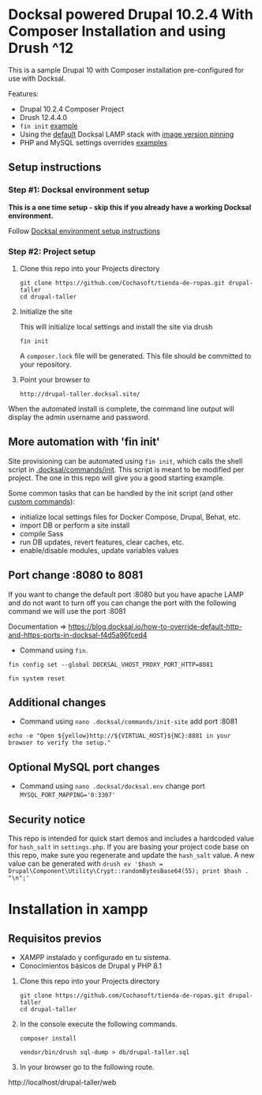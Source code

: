 # Docksal powered Drupal 10.2.4 With Composer Installation and using Drush ^12

This is a sample Drupal 10 with Composer installation pre-configured for use with Docksal.

Features:

- Drupal 10.2.4 Composer Project
- Drush 12.4.4.0 
- `fin init` [example](.docksal/commands/init)
- Using the [default](.docksal/docksal.env#L9) Docksal LAMP stack with [image version pinning](.docksal/docksal.env#L13-L15)
- PHP and MySQL settings overrides [examples](.docksal/etc)

## Setup instructions

### Step #1: Docksal environment setup

**This is a one time setup - skip this if you already have a working Docksal environment.**

Follow [Docksal environment setup instructions](https://docs.docksal.io/getting-started/setup/)

### Step #2: Project setup

1. Clone this repo into your Projects directory

    ```
    git clone https://github.com/Cochasoft/tienda-de-ropas.git drupal-taller
    cd drupal-taller
    ```

2. Initialize the site

   This will initialize local settings and install the site via drush

    ```
    fin init
    ```
   A `composer.lock` file will be generated. This file should be committed to your repository.

3. Point your browser to

    ```
    http://drupal-taller.docksal.site/
    ```

When the automated install is complete, the command line output will display the admin username and password.


## More automation with 'fin init'

Site provisioning can be automated using `fin init`, which calls the shell script in [.docksal/commands/init](.docksal/commands/init).
This script is meant to be modified per project. The one in this repo will give you a good starting example.

Some common tasks that can be handled by the init script (and other [custom commands](https://docs.docksal.io/fin/custom-commands/)):

- initialize local settings files for Docker Compose, Drupal, Behat, etc.
- import DB or perform a site install
- compile Sass
- run DB updates, revert features, clear caches, etc.
- enable/disable modules, update variables values


## Port change :8080 to 8081 
If you want to change the default port :8080 but you have apache LAMP and do not want to turn off you can change the port with the following command we will use the port :8081

Documentation => https://blog.docksal.io/how-to-override-default-http-and-https-ports-in-docksal-f4d5a96fced4

- Command using `fin`.
```
fin config set --global DOCKSAL_VHOST_PROXY_PORT_HTTP=8081
```
```
fin system reset
```

## Additional changes
- Command using `nano .docksal/commands/init-site` add port :8081
```
echo -e "Open ${yellow}http://${VIRTUAL_HOST}${NC}:8081 in your browser to verify the setup."
```
## Optional MySQL port changes
- Command using `nano .docksal/docksal.env` change port `MYSQL_PORT_MAPPING='0:3307'`


## Security notice

This repo is intended for quick start demos and includes a hardcoded value for `hash_salt` in `settings.php`.
If you are basing your project code base on this repo, make sure you regenerate and update the `hash_salt` value.
A new value can be generated with `drush ev '$hash = Drupal\Component\Utility\Crypt::randomBytesBase64(55); print $hash . "\n";'`


# Installation in xampp

## Requisitos previos

- XAMPP instalado y configurado en tu sistema.
- Conocimientos básicos de Drupal y PHP 8.1

1. Clone this repo into your Projects directory

    ```
    git clone https://github.com/Cochasoft/tienda-de-ropas.git drupal-taller
    cd drupal-taller
    ```
2. In the console execute the following commands.
    ```
    composer install
    ```
    ```
    vendor/bin/drush sql-dump > db/drupal-taller.sql
    ```
3. In your browser go to the following route.

http://localhost/drupal-taller/web
